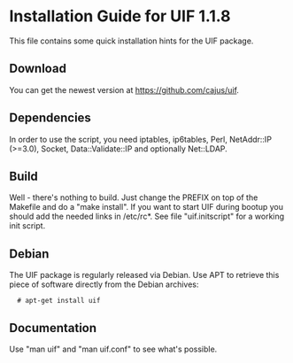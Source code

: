 # Installation Guide for UIF 1.1.8

This file contains some quick installation hints for
the UIF package.

## Download

You can get the newest version at https://github.com/cajus/uif.

## Dependencies

In order to use the script, you need iptables, ip6tables, Perl,
NetAddr::IP (>=3.0), Socket, Data::Validate::IP and optionally Net::LDAP.

## Build

Well - there's nothing to build. Just change the PREFIX on top of the
Makefile and do a "make install". If you want to start UIF during bootup
you should add the needed links in /etc/rc*. See file "uif.initscript"
for a working init script.

## Debian

The UIF package is regularly released via Debian. Use APT to retrieve
this piece of software directly from the Debian archives:

```
  # apt-get install uif
```

## Documentation

Use "man uif" and "man uif.conf" to see what's possible.
